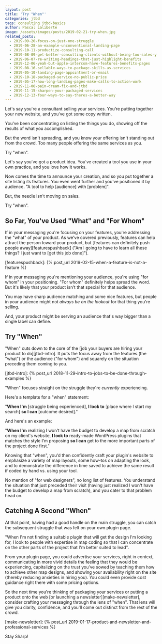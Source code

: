 ```yaml
---
layout: post
title: 'Try "When"'
categories: jtbd
tags: consulting jtbd-basics
author: Pascal Laliberté
image: /assets/images/posts/2019-02-21-try-when.jpg
related_posts:
  - 2019-09-20-focus-on-just-one-struggle
  - 2019-06-28-an-example-unconventional-landing-page
  - 2019-10-11-productize-consulting-call
  - 2019-08-09-get-better-consulting-clients-without-being-too-sales-y
  - 2019-06-07-re-writing-headings-that-just-highlight-benefits
  - 2019-12-06-yeah-but-apple-intercom-have-features-benefits-pages
  - 2019-08-16-sellable-ways-to-package-skills-as-services
  - 2019-05-10-landing-page-appointment-or-email
  - 2019-10-18-packaged-service-no-public-price
  - 2019-05-17-how-long-landing-pages-make-calls-to-action-work
  - 2019-11-08-pain-dream-fix-and-jtbd
  - 2019-11-15-sharpen-your-packaged-services
  - 2019-12-13-four-ways-to-say-theres-a-better-way
---
```


Let's say you're a consultant selling your services. You're putting together your new website, and you've got some copy written.

You've been concentrating on listing the things you do, showing off the results of what you accomplished.

But the word isn't spreading, and you know your offering isn't standing out from the crowd. Too many people offering the same services as you.

Try "when".

Let's say you've got a product idea. You've created a tool you use in your own practice, and you love how it works.

Now comes the time to announce your creation, and so you put together a site listing its features. You even went further and you've positioned it by audience. "A tool to help [audience] with [problem]".

But, the needle isn't moving on sales.

Try "when".

## So Far, You've Used "What" and "For Whom"

If in your messaging you're focusing on your features, you're addressing the "what" of your product. As we've covered previously, features can help attract the person toward your product, but [features can definitely push people away][featurespushback] ("Am I going to have to learn all these things? I just want to [get this job done]").

[featurespushback]: {% post_url 2019-02-15-when-a-feature-is-not-a-feature %}

If in your messaging you're mentioning your audience, you're using "for whom" in your positioning. "For whom" definitely helps spread the word. But it's likely that your product isn't that special for that audience.

You may have sharp audience matching and some nice features, but people in your audience might not _always be on the lookout_ for that thing you're selling.

And, your product might be serving an audience that's way bigger than a single label can define.

## Try "When"

"When" cuts down to the core of the [job your buyers are hiring your product to do][jtbd-intro]. It puts the focus away from the features (the "what") or the audience ("for whom") and squarely on the situation preceding them coming to you.


[jtbd-intro]: {% post_url 2018-11-29-intro-to-jobs-to-be-done-through-examples %}

"When" focuses straight on the struggle they're _currently_ experiencing.

Here's a template for a "when" statement:

"**When I'm** [struggle being experienced], **I look to** [place where I start my search] **so I can** [outcome desired]."

And here's an example:

"**When I'm** realizing I won't have the budget to develop a map from scratch on my client's website, **I look to** ready-made WordPress plugins that matches the style I'm proposing **so I can** get to the more important parts of the project done first."

Knowing that "when", you'd then confidently craft your plugin's website to emphasize a variety of map layouts, some how-tos on adapting the look, and to demonstrate the difference in time saved to achieve the same result if coded by hand vs. using your tool.

No mention of "for web designers", no long list of features. You understand the situation that just preceded their visit (having just realized I won't have the budget to develop a map from scratch), and you cater to that problem head on.

## Catching A Second "When"

At that point, having had a good handle on the main struggle, you can catch the subsequent struggle that was felt on your own plugin page.

"When I'm not finding a suitable plugin that will get the design I'm looking for, I look to people with expertise in map coding so that I can concentrate on the other parts of the project that I'm better suited to lead".

From your plugin page, you could advertise your services, right in context, communicating in more vivid details the feeling that they would be experiencing, capitalizing on the trust you've sowed by teaching them how to achieve other map designs, and showing your availability right on the site (thereby reducing anxieties in hiring you). You could even provide cost guidance right there with some pricing options.

So the next time you're thinking of packaging your services or putting a product onto the web [or launching a newsletter][make-newsletter], consider crafting your messaging through the lens of "when". That lens will give you clarity, confidence, and you'll come out distinct from the rest of the crowd.

[make-newsletter]: {% post_url 2019-01-17-product-and-newsletter-and-professional-services %}

Stay Sharp!
